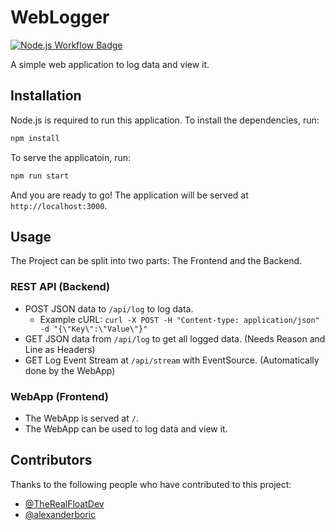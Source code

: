 # WebLogger

<a href="https://github.com/fussel132/weblogger/actions"><img src="https://github.com/fussel132/weblogger/actions/workflows/node.js.yml/badge.svg?branch=main" alt="Node.js Workflow Badge"></a>

A simple web application to log data and view it.

## Installation

Node.js is required to run this application. To install the dependencies, run:

```bash
npm install
```
To serve the applicatoin, run:

```bash
npm run start
```
And you are ready to go! The application will be served at `http://localhost:3000`.

## Usage

The Project can be split into two parts: The Frontend and the Backend.

### REST API (Backend)
- POST JSON data to `/api/log` to log data.
  - Example cURL: `curl -X POST -H "Content-type: application/json" -d "{\"Key\":\"Value\"}"`
- GET JSON data from `/api/log` to get all logged data. (Needs Reason and Line as Headers)
- GET Log Event Stream at `/api/stream` with EventSource. (Automatically done by the WebApp)

### WebApp (Frontend)
- The WebApp is served at `/`.
- The WebApp can be used to log data and view it.

## Contributors
Thanks to the following people who have contributed to this project:
- [@TheRealFloatDev](https://github.com/TheRealFloatDev)
- [@alexanderboric](https://github.com/alexanderboric)
